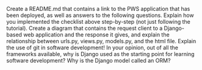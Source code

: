  Create a README.md that contains a link to the PWS application that has been deployed, as well as answers to the following questions.
Explain how you implemented the checklist above step-by-step (not just following the tutorial).
Create a diagram that contains the request client to a Django-based web application and the response it gives, and explain the relationship between urls.py, views.py, models.py, and the html file.
Explain the use of git in software development!
In your opinion, out of all the frameworks available, why is Django used as the starting point for learning software development?
Why is the Django model called an ORM?
